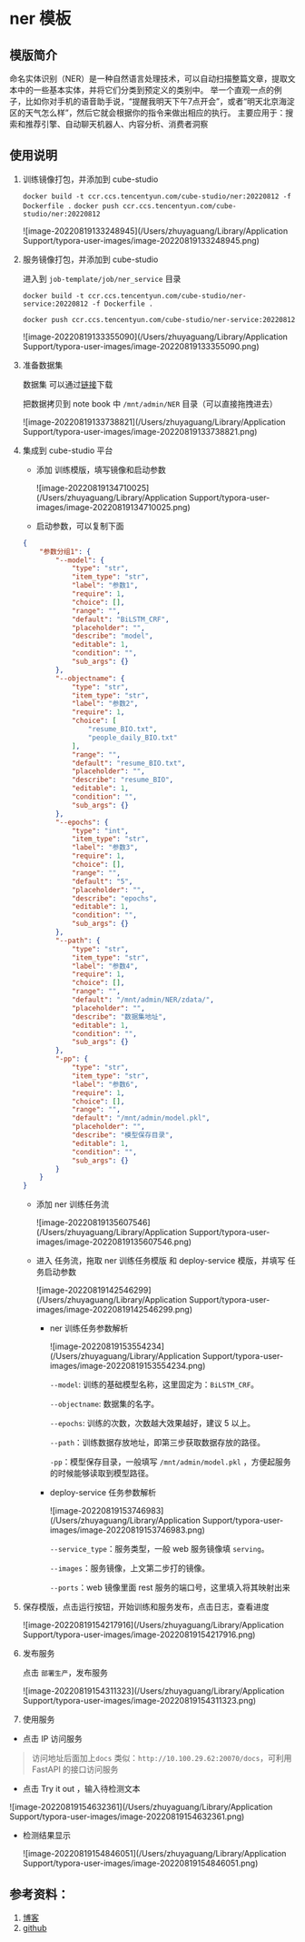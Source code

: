 # ner 模板

## 模版简介
  命名实体识别（NER）是一种自然语言处理技术，可以自动扫描整篇文章，提取文本中的一些基本实体，并将它们分类到预定义的类别中。
  举一个直观一点的例子，比如你对手机的语音助手说，“提醒我明天下午7点开会”，或者“明天北京海淀区的天气怎么样”，然后它就会根据你的指令来做出相应的执行。
  主要应用于：搜索和推荐引擎、自动聊天机器人、内容分析、消费者洞察
## 使用说明

1. 训练镜像打包，并添加到 cube-studio

   `docker build -t ccr.ccs.tencentyun.com/cube-studio/ner:20220812 -f Dockerfile .`
   `docker push ccr.ccs.tencentyun.com/cube-studio/ner:20220812`

   ![image-20220819133248945](/Users/zhuyaguang/Library/Application Support/typora-user-images/image-20220819133248945.png)

2. 服务镜像打包，并添加到 cube-studio

   进入到 `job-template/job/ner_service` 目录

   `docker build -t ccr.ccs.tencentyun.com/cube-studio/ner-service:20220812 -f Dockerfile .`

   `docker push ccr.ccs.tencentyun.com/cube-studio/ner-service:20220812`

   ![image-20220819133355090](/Users/zhuyaguang/Library/Application Support/typora-user-images/image-20220819133355090.png)

3. 准备数据集

   数据集 可以通过[链接]()下载

   把数据拷贝到 note book 中 `/mnt/admin/NER` 目录（可以直接拖拽进去）

   ![image-20220819133738821](/Users/zhuyaguang/Library/Application Support/typora-user-images/image-20220819133738821.png)

4. 集成到 cube-studio 平台

   * 添加 训练模版，填写镜像和启动参数

     ![image-20220819134710025](/Users/zhuyaguang/Library/Application Support/typora-user-images/image-20220819134710025.png)

   * 启动参数，可以复制下面

   ```json
   {
       "参数分组1": {
           "--model": {
               "type": "str",
               "item_type": "str",
               "label": "参数1",
               "require": 1,
               "choice": [],
               "range": "",
               "default": "BiLSTM_CRF",
               "placeholder": "",
               "describe": "model",
               "editable": 1,
               "condition": "",
               "sub_args": {}
           },
           "--objectname": {
               "type": "str",
               "item_type": "str",
               "label": "参数2",
               "require": 1,
               "choice": [
                   "resume_BIO.txt",
                   "people_daily_BIO.txt"
               ],
               "range": "",
               "default": "resume_BIO.txt",
               "placeholder": "",
               "describe": "resume_BIO",
               "editable": 1,
               "condition": "",
               "sub_args": {}
           },
           "--epochs": {
               "type": "int",
               "item_type": "str",
               "label": "参数3",
               "require": 1,
               "choice": [],
               "range": "",
               "default": "5",
               "placeholder": "",
               "describe": "epochs",
               "editable": 1,
               "condition": "",
               "sub_args": {}
           },
           "--path": {
               "type": "str",
               "item_type": "str",
               "label": "参数4",
               "require": 1,
               "choice": [],
               "range": "",
               "default": "/mnt/admin/NER/zdata/",
               "placeholder": "",
               "describe": "数据集地址",
               "editable": 1,
               "condition": "",
               "sub_args": {}
           },
           "-pp": {
               "type": "str",
               "item_type": "str",
               "label": "参数6",
               "require": 1,
               "choice": [],
               "range": "",
               "default": "/mnt/admin/model.pkl",
               "placeholder": "",
               "describe": "模型保存目录",
               "editable": 1,
               "condition": "",
               "sub_args": {}
           }
       }
   }
   ```

   * 添加 ner 训练任务流

     ![image-20220819135607546](/Users/zhuyaguang/Library/Application Support/typora-user-images/image-20220819135607546.png)

   * 进入 任务流，拖取 ner 训练任务模版 和 deploy-service 模版，并填写 任务启动参数

     

     ![image-20220819142546299](/Users/zhuyaguang/Library/Application Support/typora-user-images/image-20220819142546299.png)

     

     * ner 训练任务参数解析

       ![image-20220819153554234](/Users/zhuyaguang/Library/Application Support/typora-user-images/image-20220819153554234.png)

       `--model`: 训练的基础模型名称，这里固定为：`BiLSTM_CRF`。

       `--objectname`: 数据集的名字。

       `--epochs`: 训练的次数，次数越大效果越好，建议 5 以上。

       `--path`：训练数据存放地址，即第三步获取数据存放的路径。

       `-pp`：模型保存目录，一般填写 `/mnt/admin/model.pkl` ，方便起服务的时候能够读取到模型路径。

     * deploy-service 任务参数解析
     
       ![image-20220819153746983](/Users/zhuyaguang/Library/Application Support/typora-user-images/image-20220819153746983.png)
       
       `--service_type`：服务类型，一般 web 服务镜像填 `serving`。
       
       `--images`：服务镜像，上文第二步打的镜像。
       
       `--ports`：web 镜像里面  rest 服务的端口号，这里填入将其映射出来
       
       
       
       

5. 保存模版，点击运行按钮，开始训练和服务发布，点击日志，查看进度

   ![image-20220819154217916](/Users/zhuyaguang/Library/Application Support/typora-user-images/image-20220819154217916.png)

   

6. 发布服务

   点击 `部署生产`，发布服务

   ![image-20220819154311323](/Users/zhuyaguang/Library/Application Support/typora-user-images/image-20220819154311323.png)

7. 使用服务

* 点击 IP 访问服务

> 访问地址后面加上`docs`  类似：`http://10.100.29.62:20070/docs`，可利用 FastAPI 的接口访问服务

* 点击 Try it out ，输入待检测文本

![image-20220819154632361](/Users/zhuyaguang/Library/Application Support/typora-user-images/image-20220819154632361.png)

* 检测结果显示

  ![image-20220819154846051](/Users/zhuyaguang/Library/Application Support/typora-user-images/image-20220819154846051.png)


## 参考资料：

1. [博客](https://blog.csdn.net/zp563987805/article/details/104562798/?utm_medium=distribute.pc_relevant.none-task-blog-2~default~baidujs_baidulandingword~default-0--blog-119957026.pc_relevant_paycolumn_v3&spm=1001.2101.3001.4242.1&utm_relevant_index=3)
2. [github](https://github.com/BeHappyForMe/chinese-sequence-ner)



